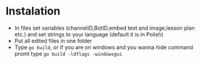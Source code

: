 # Instalation
* In files set variables (channelID,BotID,embed text and image,lesson plan etc.) and set strings to your language (default it is in Polish)
* Put all edited files in one folder
* Type `go build`, or if you are on windows and you wanna hide command promt type `go build -ldflags -windowsgui` 
